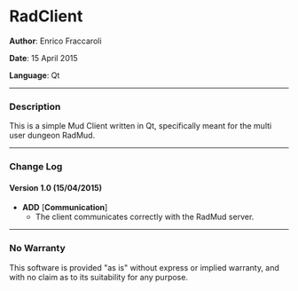 # RadClient

**Author**: Enrico Fraccaroli

**Date**: 15 April 2015

**Language**: Qt

______________
### Description
This is a simple Mud Client written in Qt, specifically meant for the multi user dungeon RadMud.

______________
### Change Log

#### Version 1.0 (15/04/2015)
 * **ADD** [**Communication**]
    * The client communicates correctly with the RadMud server.
 
______________
### No Warranty
This software is provided "as is" without express or implied warranty, and with no claim as to its suitability for any purpose.
